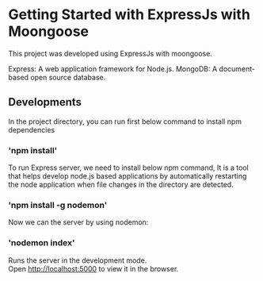 # Getting Started with ExpressJs with Moongoose

This project was developed using ExpressJs with moongoose.

Express: A web application framework for Node.js.
MongoDB: A document-based open source database.

## Developments

In the project directory, you can run first below command to install npm dependencies

### 'npm install'

To run Express server, we need to install below npm command, It is a tool that helps develop node.js based applications by automatically restarting the node application when file changes in the directory are detected.

### 'npm install -g nodemon'

Now we can the server by using nodemon:

### 'nodemon index'

Runs the server in the development mode.\
Open [http://localhost:5000](http://localhost:5000) to view it in the browser.
